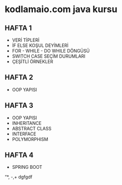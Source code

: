 # kodlamaio.com java kursu  

## HAFTA 1
- VERİ TİPLERİ 
- İF ELSE KOŞUL DEYİMLERİ 
- FOR  - WHILE - DO WHILE DÖNGÜSÜ 
- SWITCH CASE SEÇİM DURUMLARI 
- ÇEŞİTLİ ÖRNEKLER 


## HAFTA 2 

- OOP YAPISI 

## HAFTA 3

- OOP YAPISI 
- INHERITANCE
- ABSTRACT CLASS
- INTERFACE 
- POLYMORPHISM

## HAFTA 4

- SPRING BOOT 


“*, -,+  dgfgdf
